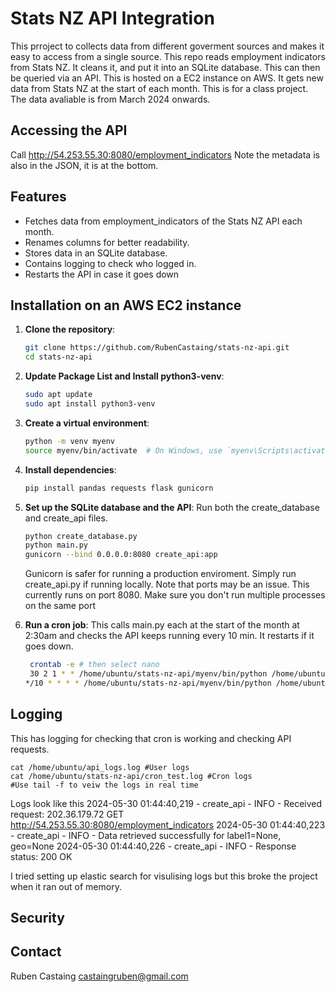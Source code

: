 # Stats NZ API Integration
This prroject to collects data from different goverment sources and makes it easy to access from a single source. This repo reads employment indicators from Stats NZ. It cleans it, and put it into an SQLite database. This can then be queried via an API. This is hosted on a EC2 instance on AWS. It gets new data from Stats NZ at the start of each month. This is for a class project. The data avaliable is from March 2024 onwards.

## Accessing the API
Call http://54.253.55.30:8080/employment_indicators
Note the metadata is also in the JSON, it is at the bottom.


## Features
- Fetches data from employment_indicators of the Stats NZ API each month.
- Renames columns for better readability.
- Stores data in an SQLite database.
- Contains logging to check who logged in.
- Restarts the API in case it goes down

## Installation on an AWS EC2 instance

1. **Clone the repository**:
    ```bash
    git clone https://github.com/RubenCastaing/stats-nz-api.git
    cd stats-nz-api
    ```

2. **Update Package List and Install python3-venv**:
    ```bash
    sudo apt update
    sudo apt install python3-venv
    ```

3. **Create a virtual environment**:
    ```bash
    python -m venv myenv
    source myenv/bin/activate  # On Windows, use `myenv\Scripts\activate`
    ```

4. **Install dependencies**:
    ```bash
    pip install pandas requests flask gunicorn
    ```

5. **Set up the SQLite database and the API**:
    Run both the create_database and create_api files.
    ```bash
    python create_database.py
    python main.py
    gunicorn --bind 0.0.0.0:8080 create_api:app
    ```
    Gunicorn is safer for running a production enviroment. Simply run create_api.py if running locally.
    Note that ports may be an issue. This currently runs on port 8080. Make sure you don't run multiple processes on the same port

6. **Run a cron job**:
    This calls main.py each at the start of the month at 2:30am and checks the API keeps running every 10 min. It restarts if it goes down.
   ```bash
    crontab -e # then select nano
    30 2 1 * * /home/ubuntu/stats-nz-api/myenv/bin/python /home/ubuntu/stats-nz-api/main.py >> /home/ubuntu/stats-nz-api/cron_test.log 2>&1
   */10 * * * * /home/ubuntu/stats-nz-api/myenv/bin/python /home/ubuntu/stats-nz-api/health_check.py >> /home/ubuntu/stats-nz-api/health_c>
    ```
## Logging
This has logging for checking that cron is working and checking API requests.

    cat /home/ubuntu/api_logs.log #User logs
    cat /home/ubuntu/stats-nz-api/cron_test.log #Cron logs
    #Use tail -f to veiw the logs in real time
    
Logs look like this
2024-05-30 01:44:40,219 - create_api - INFO - Received request: 202.36.179.72 GET http://54.253.55.30:8080/employment_indicators
2024-05-30 01:44:40,223 - create_api - INFO - Data retrieved successfully for label1=None, geo=None
2024-05-30 01:44:40,226 - create_api - INFO - Response status: 200 OK

I tried setting up elastic search for visulising logs but this broke the project when it ran out of memory.

## Security

## Contact
Ruben Castaing castaingruben@gmail.com

